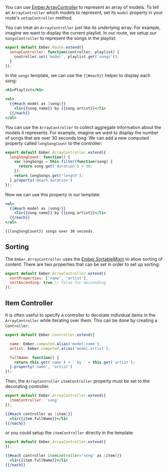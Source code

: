 You can use [Ember.ArrayController](http://emberjs.com/api/classes/Ember.ArrayController.html) to represent an array of models. To tell an
`ArrayController` which models to represent, set its `model` property
in your route's `setupController` method.

You can treat an `ArrayController` just like its underlying array. For
example, imagine we want to display the current playlist. In our route,
we setup our `SongsController` to represent the songs in the playlist:

```app/routes/songs.js
export default Ember.Route.extend({
  setupController: function(controller, playlist) {
    controller.set('model', playlist.get('songs'));
  }
});
```

In the `songs` template, we can use the `{{#each}}` helper to display
each song:

```app/templates/songs.hbs
<h1>Playlist</h1>

<ul>
  {{#each model as |song|}}
    <li>{{song.name}} by {{song.artist}}</li>
  {{/each}}
</ul>
```

You can use the `ArrayController` to collect aggregate information about
the models it represents. For example, imagine we want to display the
number of songs that are over 30 seconds long. We can add a new computed
property called `longSongCount` to the controller:

```app/controllers/songs.js
export default Ember.ArrayController.extend({
  longSongCount: function() {
    var longSongs = this.filter(function(song) {
      return song.get('duration') > 30;
    });
    return longSongs.get('length');
  }.property('@each.duration')
});
```

Now we can use this property in our template:

```app/templates/songs.hbs
<ul>
  {{#each model as |song|}}
    <li>{{song.name}} by {{song.artist}}</li>
  {{/each}}
</ul>

{{longSongCount}} songs over 30 seconds.
```

## Sorting

The `Ember.ArrayController` uses the [Ember.SortableMixin](http://emberjs.com/api/classes/Ember.SortableMixin.html) to allow sorting
of content. There are two properties that can be set in order to set up sorting:

```app/controllers/songs.js
export default Ember.ArrayController.extend({
  sortProperties: ['name', 'artist'],
  sortAscending: true // false for descending
});
```

## Item Controller

It is often useful to specify a controller to decorate individual items in
the `ArrayController` while iterating over them. This can be done by
creating a `Controller`:
 
```app/controllers/song.js
export default Ember.Controller.extend({

  name: Ember.computed.alias('model.name'),
  artist: Ember.computed.alias('model.artist'),

  fullName: function() {
    return this.get('name') + ' by ' + this.get('artist');
  }.property('name', 'artist')
});
```

Then, the `ArrayController` `itemController` property must be set to
the decorating controller.

```app/controllers/songs.js
export default Ember.ArrayController.extend({
  itemController: 'song'
});
```

```app/templates/songs.hbs
{{#each controller as |item|}}
  <li>{{item.fullName}}</li>
{{/each}}
```

or you could setup the `itemController` directly in the template:

```app/controllers/songs.js
export default Ember.ArrayController.extend({
});
```

```app/templates/songs.hbs
{{#each controller itemController="song" as |item|}}
  <li>{{item.fullName}}</li>
{{/each}}
```
